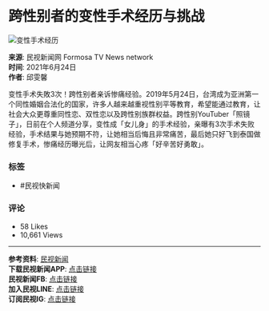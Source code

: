# 跨性别者的变性手术经历与挑战

![变性手术经历](https://i.ytimg.com/an/2VmWn8dAqkzlQqvy02E1PA/featured_channel.jpg?v=62c39c40)

**来源**: 民视新闻网 Formosa TV News network  
**时间**: 2021年6月24日  
**作者**: 邱雯馨  

变性手术失敗3次！跨性别者亲诉惨痛经验。2019年5月24日，台湾成为亚洲第一个同性婚姻合法化的国家，许多人越来越重视性别平等教育，希望能通过教育，让社会大众更尊重同性恋、双性恋以及跨性别族群权益。跨性别YouTuber「照镜子」，日前在个人频道分享，变性成「女儿身」的手术经验，亲曝有3次手术失败经验，手术结果与她预期不符，让她相当后悔且非常痛苦，最后她只好飞到泰国做修复手术，惨痛经历曝光后，让网友相当心疼「好辛苦好勇敢」。

### 标签
- #民视快新闻

### 评论
- 58 Likes  
- 10,661 Views  

---

**参考资料**: [民视新闻](https://www.ftvnews.com.tw/news/detail/2021624W0098?utm_source=youtube&utm_medium=description)  
**下载民视新闻APP**: [点击链接](https://bit.ly/3x8ePpb)  
**民视新闻FB**: [点击链接](https://www.facebook.com/ftvnews53)  
**加入民视LINE**: [点击链接](https://lin.ee/jvHY7X4)  
**订阅民视IG**: [点击链接](https://www.instagram.com/ftvnews/)
